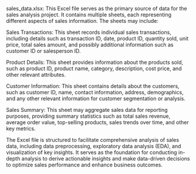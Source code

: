 sales_data.xlsx: This Excel file serves as the primary source of data for the sales analysis project. It contains multiple sheets, each representing different aspects of sales information. The sheets may include:

Sales Transactions: This sheet records individual sales transactions, including details such as transaction ID, date, product ID, quantity sold, unit price, total sales amount, and possibly additional information such as customer ID or salesperson ID.

Product Details: This sheet provides information about the products sold, such as product ID, product name, category, description, cost price, and other relevant attributes.

Customer Information: This sheet contains details about the customers, such as customer ID, name, contact information, address, demographics, and any other relevant information for customer segmentation or analysis.

Sales Summary: This sheet may aggregate sales data for reporting purposes, providing summary statistics such as total sales revenue, average order value, top-selling products, sales trends over time, and other key metrics.

The Excel file is structured to facilitate comprehensive analysis of sales data, including data preprocessing, exploratory data analysis (EDA), and visualization of key insights. It serves as the foundation for conducting in-depth analysis to derive actionable insights and make data-driven decisions to optimize sales performance and enhance business outcomes.
